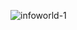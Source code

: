 
![infoworld-1](https://user-images.githubusercontent.com/60342914/171750025-44c4437b-044f-4e9d-888f-12fe74238576.png)
